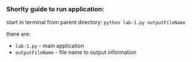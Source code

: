 ### Shorlty guide to run application:

start in terminal from parent directory:
`python lab-1.py outputFileName`

there are:
- `lab-1.py` - main application
- `outputFileName` - file name to output information
